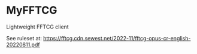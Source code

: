 # MyFFTCG
Lightweight FFTCG client

See ruleset at: https://fftcg.cdn.sewest.net/2022-11/fftcg-opus-cr-english-20220811.pdf
